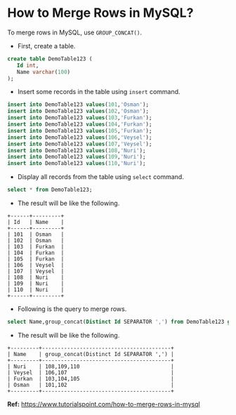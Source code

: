 # How to Merge Rows in MySQL?

To merge rows in MySQL, use `GROUP_CONCAT()`.

- First, create a table.

```SQL
create table DemoTable123 (
   Id int,
   Name varchar(100)
);
```

- Insert some records in the table using `insert` command.

```SQL
insert into DemoTable123 values(101,'Osman');
insert into DemoTable123 values(102,'Osman');
insert into DemoTable123 values(103,'Furkan');
insert into DemoTable123 values(104,'Furkan');
insert into DemoTable123 values(105,'Furkan');
insert into DemoTable123 values(106,'Veysel');
insert into DemoTable123 values(107,'Veysel');
insert into DemoTable123 values(108,'Nuri');
insert into DemoTable123 values(109,'Nuri');
insert into DemoTable123 values(110,'Nuri');
```

- Display all records from the table using `select` command.

```SQL
select * from DemoTable123;
```

- The result will be like the following.

```
+------+---------+
| Id   | Name    |
+------+---------+
| 101  | Osman   |
| 102  | Osman   |
| 103  | Furkan  |
| 104  | Furkan  |
| 105  | Furkan  |
| 106  | Veysel  |
| 107  | Veysel  |
| 108  | Nuri    |
| 109  | Nuri    |
| 110  | Nuri    |
+------+---------+
```

- Following is the query to merge rows.

```SQL
select Name,group_concat(Distinct Id SEPARATOR ',') from DemoTable123 group by Name;
```

- The result will be like the following.

```
+---------+-----------------------------------------+
| Name    | group_concat(Distinct Id SEPARATOR ',') |
+---------+-----------------------------------------+
| Nuri    | 108,109,110                             |
| Veysel  | 106,107                                 |
| Furkan  | 103,104,105                             |
| Osman   | 101,102                                 |
+---------+-----------------------------------------+
```

**Ref:** https://www.tutorialspoint.com/how-to-merge-rows-in-mysql
